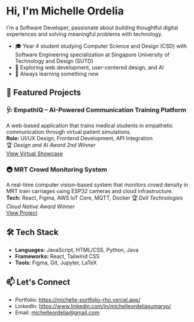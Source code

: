 # Hi, I'm Michelle Ordelia

I'm a Software Developer, passionate about building thoughtful digital experiences and solving meaningful problems with technology.

- 🎓 Year 4 student studying Computer Science and Design (CSD) with Software Engineering specialization at Singapore University of Technology and Design (SUTD)
- 🚀 Exploring web development, user-centered design, and AI
- 🌱 Always learning something new

## 📁 Featured Projects

### 🩺 EmpathIQ – AI-Powered Communication Training Platform  
A web-based application that trains medical students in empathetic communication through virtual patient simulations.  
**Role:** UI/UX Design, Frontend Development, API Integration  
🏆 *Design and AI Award 2nd Winner*  
[View Virtual Showcase](https://capstoneshowcase.sutd.edu.sg/project/proj-s32-ttsh_comms-coachg-simultr/)

### 🚇 MRT Crowd Monitoring System
A real-time computer vision–based system that monitors crowd density in MRT train carriages using ESP32 cameras and cloud infrastructure.   
**Tech:** React, Figma, AWS IoT Core, MQTT, Docker 
🏆 *Dell Technologies Cloud Native Award Winner*  
[View Project](https://github.com/michelleordelia/50.046-iot-project)


## 🛠️ Tech Stack

- **Languages:** JavaScript, HTML/CSS, Python, Java
- **Frameworks:** React, Tailwind CSS
- **Tools:** Figma, Git, Jupyter, LaTeX

## 📫 Let's Connect

- Portfolio: https://michelle-portfolio-rho.vercel.app/
- LinkedIn: https://www.linkedin.com/in/michelleordeliasumaryo/
- Email: michelleordelia@gmail.com